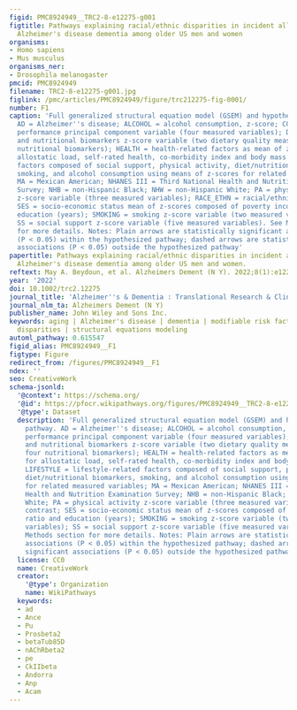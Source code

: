 ```yaml
---
figid: PMC8924949__TRC2-8-e12275-g001
figtitle: Pathways explaining racial/ethnic disparities in incident all‐cause and
  Alzheimer's disease dementia among older US men and women
organisms:
- Homo sapiens
- Mus musculus
organisms_ner:
- Drosophila melanogaster
pmcid: PMC8924949
filename: TRC2-8-e12275-g001.jpg
figlink: /pmc/articles/PMC8924949/figure/trc212275-fig-0001/
number: F1
caption: 'Full generalized structural equation model (GSEM) and hypothesized pathway.
  AD = Alzheimer''s disease; ALCOHOL = alcohol consumption, z‐score; COGN = cognitive
  performance principal component variable (four measured variables); DIET/NUTR = diet
  and nutritional biomarkers z‐score variable (two dietary quality measures and four
  nutritional biomarkers); HEALTH = health‐related factors as mean of z‐scores for
  allostatic load, self‐rated health, co‐morbidity index and body mass index; LIFESTYLE = lifestyle‐related
  factors composed of social support, physical activity, diet/nutritional biomarkers,
  smoking, and alcohol consumption using means of z‐scores for related measured variables;
  MA = Mexican American; NHANES III = Third National Health and Nutrition Examination
  Survey; NHB = non‐Hispanic Black; NHW = non‐Hispanic White; PA = physical activity
  z‐score variable (three measured variables); RACE_ETHN = racial/ethnic contrast;
  SES = socio‐economic status mean of z‐scores composed of poverty income ratio and
  education (years); SMOKING = smoking z‐score variable (two measured variables);
  SS = social support z‐score variable (five measured variables). See Methods section
  for more details. Notes: Plain arrows are statistically significant associations
  (P < 0.05) within the hypothesized pathway; dashed arrows are statistically significant
  associations (P < 0.05) outside the hypothesized pathway'
papertitle: Pathways explaining racial/ethnic disparities in incident all‐cause and
  Alzheimer's disease dementia among older US men and women.
reftext: May A. Beydoun, et al. Alzheimers Dement (N Y). 2022;8(1):e12275.
year: '2022'
doi: 10.1002/trc2.12275
journal_title: 'Alzheimer''s & Dementia : Translational Research & Clinical Interventions'
journal_nlm_ta: Alzheimers Dement (N Y)
publisher_name: John Wiley and Sons Inc.
keywords: aging | Alzheimer's disease | dementia | modifiable risk factors | racial
  disparities | structural equations modeling
automl_pathway: 0.615547
figid_alias: PMC8924949__F1
figtype: Figure
redirect_from: /figures/PMC8924949__F1
ndex: ''
seo: CreativeWork
schema-jsonld:
  '@context': https://schema.org/
  '@id': https://pfocr.wikipathways.org/figures/PMC8924949__TRC2-8-e12275-g001.html
  '@type': Dataset
  description: 'Full generalized structural equation model (GSEM) and hypothesized
    pathway. AD = Alzheimer''s disease; ALCOHOL = alcohol consumption, z‐score; COGN = cognitive
    performance principal component variable (four measured variables); DIET/NUTR = diet
    and nutritional biomarkers z‐score variable (two dietary quality measures and
    four nutritional biomarkers); HEALTH = health‐related factors as mean of z‐scores
    for allostatic load, self‐rated health, co‐morbidity index and body mass index;
    LIFESTYLE = lifestyle‐related factors composed of social support, physical activity,
    diet/nutritional biomarkers, smoking, and alcohol consumption using means of z‐scores
    for related measured variables; MA = Mexican American; NHANES III = Third National
    Health and Nutrition Examination Survey; NHB = non‐Hispanic Black; NHW = non‐Hispanic
    White; PA = physical activity z‐score variable (three measured variables); RACE_ETHN = racial/ethnic
    contrast; SES = socio‐economic status mean of z‐scores composed of poverty income
    ratio and education (years); SMOKING = smoking z‐score variable (two measured
    variables); SS = social support z‐score variable (five measured variables). See
    Methods section for more details. Notes: Plain arrows are statistically significant
    associations (P < 0.05) within the hypothesized pathway; dashed arrows are statistically
    significant associations (P < 0.05) outside the hypothesized pathway'
  license: CC0
  name: CreativeWork
  creator:
    '@type': Organization
    name: WikiPathways
  keywords:
  - ad
  - Ance
  - Pu
  - Prosbeta2
  - betaTub85D
  - nAChRbeta2
  - pe
  - CkIIbeta
  - Andorra
  - Anp
  - Acam
---
```

